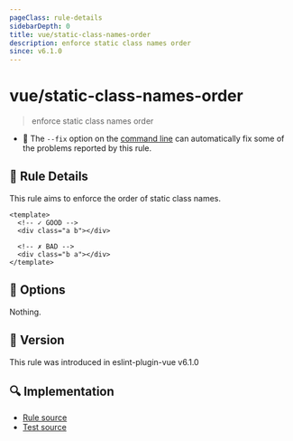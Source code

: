 ```yaml
---
pageClass: rule-details
sidebarDepth: 0
title: vue/static-class-names-order
description: enforce static class names order
since: v6.1.0
---
```


# vue/static-class-names-order

> enforce static class names order

- :wrench: The `--fix` option on the [command line](https://eslint.org/docs/user-guide/command-line-interface#fixing-problems) can automatically fix some of the problems reported by this rule.

## :book: Rule Details

This rule aims to enforce the order of static class names.

<eslint-code-block fix :rules="{'vue/static-class-names-order': ['error']}">

```vue
<template>
  <!-- ✓ GOOD -->
  <div class="a b"></div>

  <!-- ✗ BAD -->
  <div class="b a"></div>
</template>
```

</eslint-code-block>

## :wrench: Options

Nothing.

## :rocket: Version

This rule was introduced in eslint-plugin-vue v6.1.0

## :mag: Implementation

- [Rule source](https://github.com/vuejs/eslint-plugin-vue/blob/master/lib/rules/static-class-names-order.js)
- [Test source](https://github.com/vuejs/eslint-plugin-vue/blob/master/tests/lib/rules/static-class-names-order.js)
